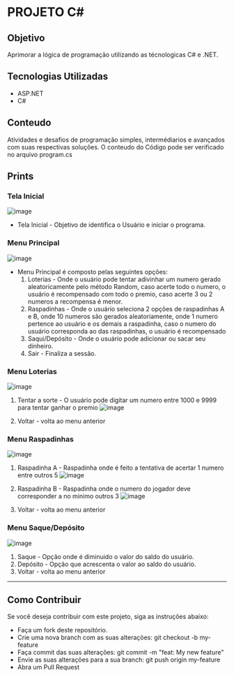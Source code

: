 # PROJETO C#

## Objetivo
Aprimorar a lógica de programação utilizando as técnologicas C# e .NET.


## Tecnologias Utilizadas
- ASP.NET
- C#

## Conteudo
Atividades e desafios de programação simples, intermédiarios e avançados com suas respectivas soluções.
O conteudo do Código pode ser verificado no arquivo program.cs

## Prints
### Tela Inicial
![image](https://github.com/Lucasrx6/ProjetoApostas/assets/86980974/db566760-da40-419d-b1bb-f01b5a783f10)


- Tela Inicial - Objetivo de identifica o Usuário e iniciar o programa.

### Menu Principal
![image](https://github.com/Lucasrx6/ProjetoApostas/assets/86980974/5f3f09ca-109d-4db4-913f-e982ec559a72)

- Menu Principal é composto pelas seguintes opções:
  1) Loterias - Onde o usuário pode tentar adivinhar um numero gerado aleatoricamente pelo método Random, caso acerte todo o numero, o usuário é recompensado com todo o premio, caso acerte 3 ou 2 numeros a recompensa é menor.
  2) Raspadinhas - Onde o usuário seleciona 2 opções de raspadinhas A e B, onde 10 numeros são gerados aleatoriamente, onde 1 numero pertence ao usuário e os demais a raspadinha, caso o numero do usuário corresponda ao das raspadinhas, o usuário é recompensado
  3) Saqui/Depósito - Onde o usuário pode adicionar ou sacar seu dinheiro.
  0) Sair - Finaliza a sessão.

### Menu Loterias 
![image](https://github.com/Lucasrx6/ProjetoApostas/assets/86980974/2b8eb734-a94b-4f4a-807b-5040cd744721)
1) Tentar a sorte - O usuário pode digitar um numero entre 1000 e 9999 para tentar ganhar o premio
   ![image](https://github.com/Lucasrx6/ProjetoApostas/assets/86980974/f5ca5f53-4c0c-4013-8633-af06cdccca98)

0) Voltar - volta ao menu anterior

### Menu Raspadinhas
![image](https://github.com/Lucasrx6/ProjetoApostas/assets/86980974/e0bd4ed8-4e6f-4feb-85d7-9adf2e2bbb6b)
1) Raspadinha A - Raspadinha onde é feito a tentativa de acertar 1 numero entre outros 5
   ![image](https://github.com/Lucasrx6/ProjetoApostas/assets/86980974/d4b09c0c-efd1-4c24-ba2c-8e12a27ae202)

2) Raspadinha B - Raspadinha onde o numero do jogador deve corresponder a no minimo outros 3
   ![image](https://github.com/Lucasrx6/ProjetoApostas/assets/86980974/fdba7ae4-8de8-4e62-9d47-9c9794e07a4e)

0) Voltar - volta ao menu anterior

### Menu Saque/Depósito
![image](https://github.com/Lucasrx6/ProjetoApostas/assets/86980974/5e5091fc-3ad6-4891-8145-ae23d191dac3)
1) Saque - Opção onde é diminuido o valor do saldo do usuário.
2) Depósito - Opção que acrescenta o valor ao saldo do usuário.
0) Voltar - volta ao menu anterior



_______________________________________________

## Como Contribuir
Se você deseja contribuir com este projeto, siga as instruções abaixo:

- Faça um fork deste repositório.
- Crie uma nova branch com as suas alterações: git checkout -b my-feature
- Faça commit das suas alterações: git commit -m "feat: My new feature"
- Envie as suas alterações para a sua branch: git push origin my-feature
- Abra um Pull Request
